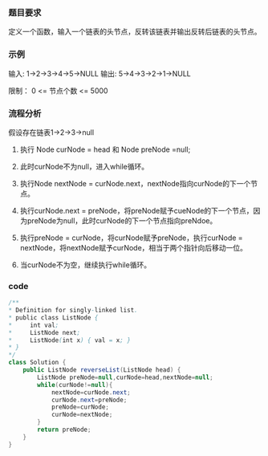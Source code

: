### 题目要求

定义一个函数，输入一个链表的头节点，反转该链表并输出反转后链表的头节点。

### 示例

输入: 1->2->3->4->5->NULL
输出: 5->4->3->2->1->NULL

限制： 0 <= 节点个数 <= 5000

### 流程分析
假设存在链表1->2->3->null

1. 执行 Node curNode = head 和 Node preNode =null;

2. 此时curNode不为null，进入while循环。

3. 执行Node nextNode = curNode.next，nextNode指向curNode的下一个节点。

4. 执行curNode.next = preNode，将preNode赋予cueNode的下一个节点，因为preNode为null，此时curNode的下一个节点指向preNdoe。

5. 执行preNode = curNode，将curNode赋予preNode，执行curNode = nextNode，将nextNode赋予curNode，相当于两个指针向后移动一位。

6. 当curNode不为空，继续执行while循环。

### code

```java
/**
* Definition for singly-linked list.
* public class ListNode {
*     int val;
*     ListNode next;
*     ListNode(int x) { val = x; }
* }
*/
class Solution {
    public ListNode reverseList(ListNode head) {
        ListNode preNode=null,curNode=head,nextNode=null;
        while(curNode!=null){
            nextNode=curNode.next;
            curNode.next=preNode;
            preNode=curNode;
            curNode=nextNode;
        }
        return preNode;
    }
}
```
